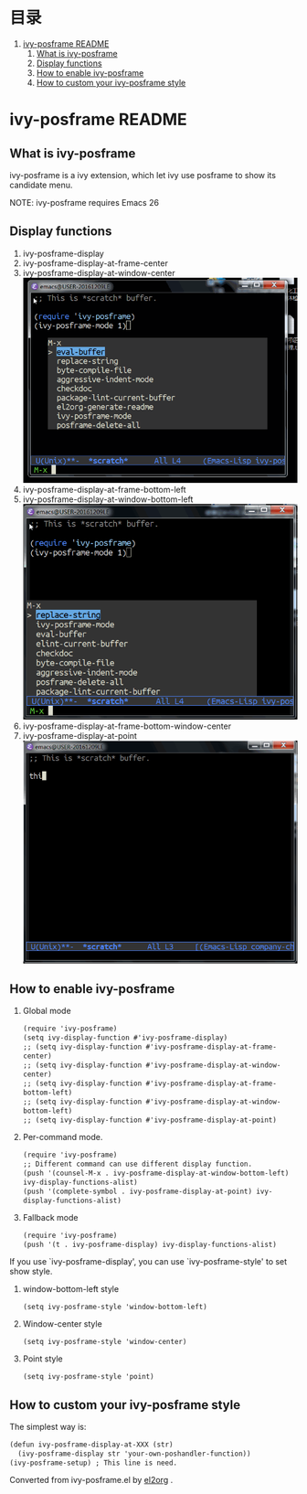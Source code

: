 
# &#30446;&#24405;

1.  [ivy-posframe README](#org39783d3)
    1.  [What is ivy-posframe](#orgd46557b)
    2.  [Display functions](#orge009677)
    3.  [How to enable ivy-posframe](#org5a3f479)
    4.  [How to custom your ivy-posframe style](#org333b256)


<a id="org39783d3"></a>

# ivy-posframe README


<a id="orgd46557b"></a>

## What is ivy-posframe

ivy-posframe is a ivy extension, which let ivy use posframe
to show its candidate menu.

NOTE: ivy-posframe requires Emacs 26


<a id="orge009677"></a>

## Display functions

1.  ivy-posframe-display
2.  ivy-posframe-display-at-frame-center
3.  ivy-posframe-display-at-window-center
    ![img](./snapshots/ivy-posframe-display-at-window-center.gif)
4.  ivy-posframe-display-at-frame-bottom-left
5.  ivy-posframe-display-at-window-bottom-left
    ![img](./snapshots/ivy-posframe-display-at-window-bottom-left.gif)
6.  ivy-posframe-display-at-frame-bottom-window-center
7.  ivy-posframe-display-at-point
    ![img](./snapshots/ivy-posframe-display-at-point.gif)


<a id="org5a3f479"></a>

## How to enable ivy-posframe

1.  Global mode

        (require 'ivy-posframe)
        (setq ivy-display-function #'ivy-posframe-display)
        ;; (setq ivy-display-function #'ivy-posframe-display-at-frame-center)
        ;; (setq ivy-display-function #'ivy-posframe-display-at-window-center)
        ;; (setq ivy-display-function #'ivy-posframe-display-at-frame-bottom-left)
        ;; (setq ivy-display-function #'ivy-posframe-display-at-window-bottom-left)
        ;; (setq ivy-display-function #'ivy-posframe-display-at-point)
2.  Per-command mode.

        (require 'ivy-posframe)
        ;; Different command can use different display function.
        (push '(counsel-M-x . ivy-posframe-display-at-window-bottom-left) ivy-display-functions-alist)
        (push '(complete-symbol . ivy-posframe-display-at-point) ivy-display-functions-alist)
3.  Fallback mode

        (require 'ivy-posframe)
        (push '(t . ivy-posframe-display) ivy-display-functions-alist)

If you use \`ivy-posframe-display', you can use \`ivy-posframe-style'
to set show style.

1.  window-bottom-left style

        (setq ivy-posframe-style 'window-bottom-left)
2.  Window-center style

        (setq ivy-posframe-style 'window-center)
3.  Point style

        (setq ivy-posframe-style 'point)


<a id="org333b256"></a>

## How to custom your ivy-posframe style

The simplest way is:

    (defun ivy-posframe-display-at-XXX (str)
      (ivy-posframe-display str 'your-own-poshandler-function))
    (ivy-posframe-setup) ; This line is need.



Converted from ivy-posframe.el by [el2org](https://github.com/tumashu/el2org) .